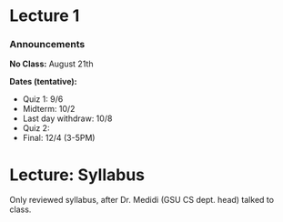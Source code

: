 # Lecture 1
### Announcements
**No Class:** August 21th

**Dates (tentative):**
- Quiz 1: 9/6
- Midterm: 10/2
- Last day withdraw: 10/8
- Quiz 2: 
- Final: 12/4 (3-5PM)

# Lecture: Syllabus
Only reviewed syllabus, after Dr. Medidi (GSU CS dept. head) talked to class.